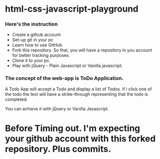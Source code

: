 # html-css-javascript-playground

### Here's the instruction

- Create a github account
- Set-up git in your pc
- Learn how to use GitHub
- Fork this repository. So that, you will have a repository in you account for better tracking purposes.
- Clone it to your pc.
- Play with jQuery - Plain Javascript or Vanilla javascript.

### The concept of the web-app is ToDo Application.

A Todo App will accept a Todo and display a list of Todos. If i click one of the todo the text will have a strike-through representing that the todo is completed.

You can achieve it with jQuery or Vanilla Javascript.

# Before Timing out. I'm expecting your github account with this forked repository. Plus commits.

